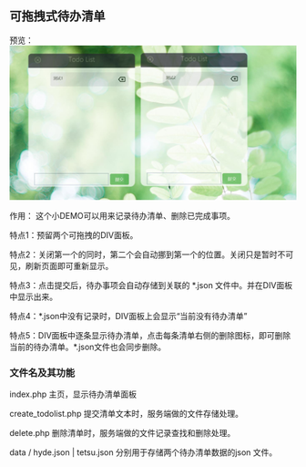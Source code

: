 

## 可拖拽式待办清单

预览：
![预览](https://raw.githubusercontent.com/prajnaHT/demo/master/preview.jpg)

作用： 这个小DEMO可以用来记录待办清单、删除已完成事项。

特点1：预留两个可拖拽的DIV面板。

特点2：关闭第一个的同时，第二个会自动挪到第一个的位置。关闭只是暂时不可见，刷新页面即可重新显示。

特点3：点击提交后，待办事项会自动存储到关联的 *.json 文件中。并在DIV面板中显示出来。

特点4：*.json中没有记录时，DIV面板上会显示“当前没有待办清单”

特点5：DIV面板中逐条显示待办清单，点击每条清单右侧的删除图标，即可删除当前的待办清单。*.json文件也会同步删除。

### 文件名及其功能

index.php   主页，显示待办清单面板

create_todolist.php  提交清单文本时，服务端做的文件存储处理。

delete.php 删除清单时，服务端做的文件记录查找和删除处理。

data / hyde.json | tetsu.json   分别用于存储两个待办清单数据的json 文件。

